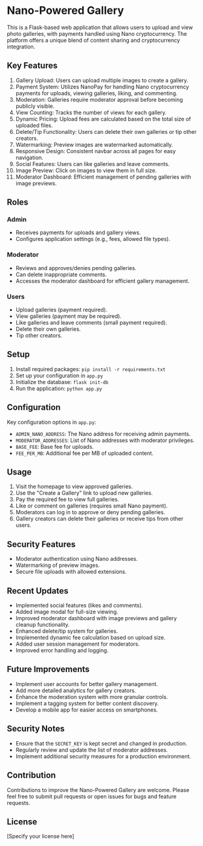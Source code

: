 # Nano-Powered Gallery

This is a Flask-based web application that allows users to upload and view photo galleries, with payments handled using Nano cryptocurrency. The platform offers a unique blend of content sharing and cryptocurrency integration.

## Key Features

1. Gallery Upload: Users can upload multiple images to create a gallery.
2. Payment System: Utilizes NanoPay for handling Nano cryptocurrency payments for uploads, viewing galleries, liking, and commenting.
3. Moderation: Galleries require moderator approval before becoming publicly visible.
4. View Counting: Tracks the number of views for each gallery.
5. Dynamic Pricing: Upload fees are calculated based on the total size of uploaded files.
6. Delete/Tip Functionality: Users can delete their own galleries or tip other creators.
7. Watermarking: Preview images are watermarked automatically.
8. Responsive Design: Consistent navbar across all pages for easy navigation.
9. Social Features: Users can like galleries and leave comments.
10. Image Preview: Click on images to view them in full size.
11. Moderator Dashboard: Efficient management of pending galleries with image previews.

## Roles

### Admin
- Receives payments for uploads and gallery views.
- Configures application settings (e.g., fees, allowed file types).

### Moderator
- Reviews and approves/denies pending galleries.
- Can delete inappropriate comments.
- Accesses the moderator dashboard for efficient gallery management.

### Users
- Upload galleries (payment required).
- View galleries (payment may be required).
- Like galleries and leave comments (small payment required).
- Delete their own galleries.
- Tip other creators.

## Setup

1. Install required packages: `pip install -r requirements.txt`
2. Set up your configuration in `app.py`
3. Initialize the database: `flask init-db`
4. Run the application: `python app.py`

## Configuration

Key configuration options in `app.py`:
- `ADMIN_NANO_ADDRESS`: The Nano address for receiving admin payments.
- `MODERATOR_ADDRESSES`: List of Nano addresses with moderator privileges.
- `BASE_FEE`: Base fee for uploads.
- `FEE_PER_MB`: Additional fee per MB of uploaded content.

## Usage

1. Visit the homepage to view approved galleries.
2. Use the "Create a Gallery" link to upload new galleries.
3. Pay the required fee to view full galleries.
4. Like or comment on galleries (requires small Nano payment).
5. Moderators can log in to approve or deny pending galleries.
6. Gallery creators can delete their galleries or receive tips from other users.

## Security Features

- Moderator authentication using Nano addresses.
- Watermarking of preview images.
- Secure file uploads with allowed extensions.

## Recent Updates

- Implemented social features (likes and comments).
- Added image modal for full-size viewing.
- Improved moderator dashboard with image previews and gallery cleanup functionality.
- Enhanced delete/tip system for galleries.
- Implemented dynamic fee calculation based on upload size.
- Added user session management for moderators.
- Improved error handling and logging.

## Future Improvements

- Implement user accounts for better gallery management.
- Add more detailed analytics for gallery creators.
- Enhance the moderation system with more granular controls.
- Implement a tagging system for better content discovery.
- Develop a mobile app for easier access on smartphones.

## Security Notes

- Ensure that the `SECRET_KEY` is kept secret and changed in production.
- Regularly review and update the list of moderator addresses.
- Implement additional security measures for a production environment.

## Contribution

Contributions to improve the Nano-Powered Gallery are welcome. Please feel free to submit pull requests or open issues for bugs and feature requests.

## License

[Specify your license here]